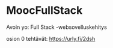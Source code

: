 # MoocFullStack
Avoin yo: Full Stack -websovelluskehitys 

osion 0 tehtävät:  https://urly.fi/2dsh 
